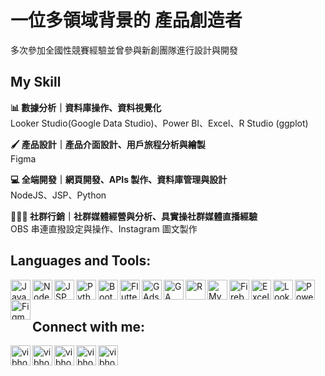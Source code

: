 # 一位多領域背景的 產品創造者
多次參加全國性競賽經驗並曾參與新創團隊進行設計與開發

## My Skill
**📊 數據分析｜資料庫操作、資料視覺化** <br />
  Looker Studio(Google Data Studio)、Power BI、Excel、R Studio (ggplot) <br />
  
**🖌️ 產品設計｜產品介面設計、用戶旅程分析與繪製** <br />
  Figma <br />
  
**💻 全端開發｜網頁開發、APIs 製作、資料庫管理與設計** <br />
  NodeJS、JSP、Python <br />
  
**👨‍👦‍👦 社群行銷｜社群媒體經營與分析、具實操社群媒體直播經驗** <br />
  OBS 串連直撥設定與操作、Instagram 圖文製作 <br />

## Languages and Tools:
<img align="left" alt="JavaScript" width="32px" src="https://tony13382.github.io/assets/imgs/appIcons/javascript.png" />
<img align="left" alt="NodeJS" width="32px" src="https://tony13382.github.io/assets/imgs/appIcons/nodejs.png" />
<img align="left" alt="JSP" width="32px" src="https://tony13382.github.io/assets/imgs/appIcons/apacheTomcat.png" />
<img align="left" alt="Python" width="32px" src="https://tony13382.github.io/assets/imgs/appIcons/pyhon.png" />
<img align="left" alt="Bootstrap5" width="32px" src="https://tony13382.github.io/assets/imgs/appIcons/bootstrapV5.png" />
<img align="left" alt="Flutter" width="32px" src="https://tony13382.github.io/assets/imgs/appIcons/flutter.png" />
<img align="left" alt="GAds" width="32px" src="https://tony13382.github.io/assets/imgs/appIcons/googleAds.png" />
<img align="left" alt="GA" width="32px" src="https://tony13382.github.io/assets/imgs/appIcons/googleAnalytics.png" />
<img align="left" alt="R" width="32px" src="https://tony13382.github.io/assets/imgs/appIcons/rStudio.png" />
<img align="left" alt="MySQL" width="32px" src="https://tony13382.github.io/assets/imgs/appIcons/mysql.png" />
<img align="left" alt="Firebase" width="32px" src="https://tony13382.github.io/assets/imgs/appIcons/firebase.png" />
<img align="left" alt="Excel" width="32px" src="https://tony13382.github.io/assets/imgs/appIcons/excel.png" />
<img align="left" alt="Looker Studio" width="32px" src="https://tony13382.github.io/assets/imgs/appIcons/data_studio.svg" />
<img align="left" alt="Power BI" width="32px" src="https://tony13382.github.io/assets/imgs/appIcons/powerBi.png" />
<img align="left" alt="Figma" width="32px" src="https://tony13382.github.io/assets/imgs/appIcons/figma.png" />

<br />
<br />

## Connect with me:

[<img align="left" alt="vibhorchaudhary | LinkedIn" width="32px" src="https://tony13382.github.io/assets/imgs/mailIconPack/linkedinCircle.svg" />](https://www.linkedin.com/in/liang-chin-lu)

[<img align="left" alt="vibhorchaudhary | Facebook" width="32px" src="https://tony13382.github.io/assets/imgs/mailIconPack/facebookCircle.svg" />](https://www.facebook.com/tony13382/)

[<img align="left" alt="vibhorchaudhary | Instagram" width="32px" src="https://tony13382.github.io/assets/imgs/mailIconPack/instagramCircle.svg" />](https://www.instagram.com/liang_chin_ml/)

[<img align="left" alt="vibhorchaudhary | Mail" width="32px" src="https://tony13382.github.io/assets/imgs/mailIconPack/mailtoCircle.svg" />](mailto://liangchinlu@gmail.com)

[<img align="left" alt="vibhorchaudhary | Website" width="32px" src="https://tony13382.github.io/assets/imgs/mailIconPack/website.svg" />](https://tony13382.github.io)

<br />
